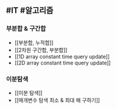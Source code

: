 ## #IT #알고리즘 


### 부분합 & 구간합

- [[부분합, 누적합]]
- [[2차원 구간합, 부분합]]
- [[1D array constant time query update]]
- [[2D array constant time query update]]

### 이분탐색

- [[이분 탐색]]
- [[매개변수 탐색 최소 & 최대 해 구하기]]


